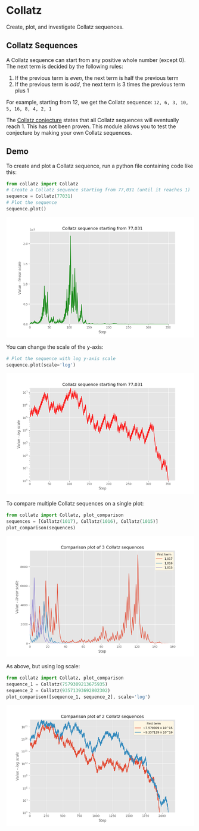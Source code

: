 # Collatz

Create, plot, and investigate Collatz sequences.

## Collatz Sequences

A Collatz sequence can start from any positive whole number (except 0). The
next term is decided by the following rules:

1. If the previous term is *even*, the next term is half the previous term
2. If the previous term is *odd*, the next term is 3 times the previous term
   plus 1

For example, starting from 12, we get the Collatz sequence:
`12, 6, 3, 10, 5, 16, 8, 4, 2, 1`

The [Collatz conjecture](https://en.wikipedia.org/wiki/Collatz_conjecture)
states that all Collatz sequences will eventually reach 1. This has not been
proven. This module allows you to test the conjecture by making your own Collatz
sequences.

## Demo

To create and plot a Collatz sequence, run a python file containing code like
this:

```python
from collatz import Collatz
# Create a Collatz sequence starting from 77,031 (until it reaches 1)
sequence = Collatz(77031)
# Plot the sequence
sequence.plot()
```

![Line plot of a Collatz sequence starting from 77,031 with linear scale](/img/plot-77031-linear.png)

You can change the scale of the y-axis:

```python
# Plot the sequence with log y-axis scale
sequence.plot(scale='log')
```

![Line plot of a Collatz sequence starting from 77,031 with log scale](/img/plot-77031-log.png)

To compare multiple Collatz sequences on a single plot:

```python
from collatz import Collatz, plot_comparison
sequences = [Collatz(1017), Collatz(1016), Collatz(1015)]
plot_comparison(sequences)
```

![Line plot of three Collatz sequences with linear scale](/img/plot-comparison-3-linear.png)

As above, but using log scale:

```python
from collatz import Collatz, plot_comparison
sequence_1 = Collatz(7579309213675935)
sequence_2 = Collatz(93571393692802302)
plot_comparison([sequence_1, sequence_2], scale='log')
```

![Line plot of two Collatz sequences with log scale](/img/plot-comparison-2-log.png)
